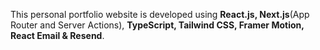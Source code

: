 This personal portfolio website is developed using **React.js, Next.js**(App Router and Server Actions), **TypeScript, Tailwind CSS, Framer Motion, React Email & Resend**.
